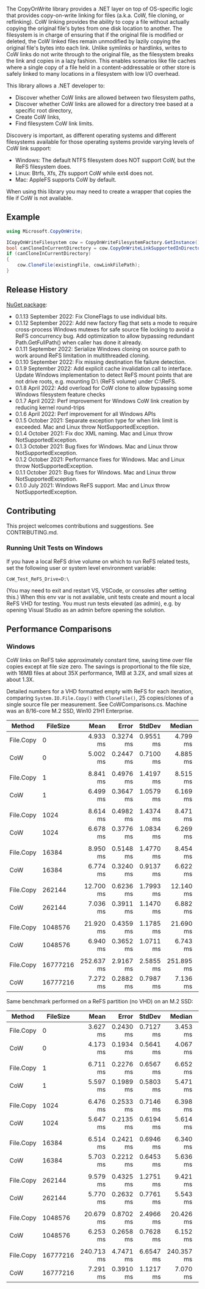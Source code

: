 The CopyOnWrite library provides a .NET layer on top of OS-specific logic that provides copy-on-write linking for files (a.k.a. CoW, file cloning, or reflinking). CoW linking provides the ability to copy a file without actually copying the original file's bytes from one disk location to another. The filesystem is in charge of ensuring that if the original file is modified or deleted, the CoW linked files remain unmodified by lazily copying the original file's bytes into each link. Unlike symlinks or hardlinks, writes to CoW links do not write through to the original file, as the filesystem breaks the link and copies in a lazy fashion. This enables scenarios like file caches where a single copy of a file held in a content-addressable or other store is safely linked to many locations in a filesystem with low I/O overhead.

This library allows a .NET developer to:

* Discover whether CoW links are allowed between two filesystem paths,
* Discover whether CoW links are allowed for a directory tree based at a specific root directory,
* Create CoW links,
* Find filesystem CoW link limits.

Discovery is important, as different operating systems and different filesystems available for those operating systems provide varying levels of CoW link support:

* Windows: The default NTFS filesystem does NOT support CoW, but the ReFS filesystem does.
* Linux: Btrfs, Xfs, Zfs support CoW while ext4 does not.
* Mac: AppleFS supports CoW by default.

When using this library you may need to create a wrapper that copies the file if CoW is not available.


## Example
```c#
using Microsoft.CopyOnWrite;

ICopyOnWriteFilesystem cow = CopyOnWriteFilesystemFactory.GetInstance();
bool canCloneInCurrentDirectory = cow.CopyOnWriteLinkSupportedInDirectoryTree(Environment.CurrentDirectory);
if (canCloneInCurrentDirectory)
{
    cow.CloneFile(existingFile, cowLinkFilePath);
}
```


## Release History
[NuGet package](https://www.nuget.org/packages/CopyOnWrite):

* 0.1.13 September 2022: Fix CloneFlags to use individual bits.
* 0.1.12 September 2022: Add new factory flag that sets a mode to require cross-process Windows mutexes for safe source file locking to avoid a ReFS concurrency bug. Add optimization to allow bypassing redundant Path.GetFullPath() when caller has done it already.
* 0.1.11 September 2022: Serialize Windows cloning on source path to work around ReFS limitation in multithreaded cloning.
* 0.1.10 September 2022: Fix missing destination file failure detection.
* 0.1.9 September 2022: Add explicit cache invalidation call to interface.
  Update Windows implementation to detect ReFS mount points that are not drive roots, e.g. mounting D:\ (ReFS volume) under C:\ReFS.
* 0.1.8 April 2022: Add overload for CoW clone to allow bypassing some Windows filesystem feature checks
* 0.1.7 April 2022: Perf improvement for Windows CoW link creation by reducing kernel round-trips
* 0.1.6 April 2022: Perf improvement for all Windows APIs
* 0.1.5 October 2021: Separate exception type for when link limit is exceeded. Mac and Linux throw NotSupportedException.
* 0.1.4 October 2021: Fix doc XML naming. Mac and Linux throw NotSupportedException.
* 0.1.3 October 2021: Bug fixes for Windows. Mac and Linux throw NotSupportedException.
* 0.1.2 October 2021: Performance fixes for Windows. Mac and Linux throw NotSupportedException.
* 0.1.1 October 2021: Bug fixes for Windows. Mac and Linux throw NotSupportedException.
* 0.1.0 July 2021: Windows ReFS support. Mac and Linux throw NotSupportedException.


## Contributing
This project welcomes contributions and suggestions. See CONTRIBUTING.md.

### Running Unit Tests on Windows
If you have a local ReFS drive volume on which to run ReFS related tests, set the following user or system level environment variable:

  `CoW_Test_ReFS_Drive=D:\`

(You may need to exit and restart VS, VSCode, or consoles after setting this.)
When this env var is not available, unit tests create and mount a local ReFS VHD for testing.
You must run tests elevated (as admin), e.g. by opening Visual Studio as an admin before opening the solution.


## Performance Comparisons

### Windows
CoW links on ReFS take approximately constant time, saving time over file copies except at file size zero. The savings is proportional to the file size, with 16MB files at about 35X performance, 1MB at 3.2X, and small sizes at about 1.3X.

Detailed numbers for a VHD formatted empty with ReFS for each iteration, comparing `System.IO.File.Copy()` with `CloneFile()`, 25 copies/clones of a single source file per measurement. See CoWComparisons.cs. Machine was an 8/16-core M.2 SSD, Win10 21H1 Enterprise.

|    Method | FileSize |       Mean |     Error |    StdDev |     Median | Ratio | RatioSD |
|---------- |--------- |-----------:|----------:|----------:|-----------:|------:|--------:|
| File.Copy |        0 |   4.933 ms | 0.3274 ms | 0.9551 ms |   4.799 ms |  1.00 |    0.00 |
|       CoW |        0 |   5.002 ms | 0.2447 ms | 0.7100 ms |   4.885 ms |  1.04 |    0.21 |
|           |          |            |           |           |            |       |         |
| File.Copy |        1 |   8.841 ms | 0.4976 ms | 1.4197 ms |   8.515 ms |  1.00 |    0.00 |
|       CoW |        1 |   6.499 ms | 0.3647 ms | 1.0579 ms |   6.169 ms |  0.75 |    0.13 |
|           |          |            |           |           |            |       |         |
| File.Copy |     1024 |   8.614 ms | 0.4982 ms | 1.4374 ms |   8.471 ms |  1.00 |    0.00 |
|       CoW |     1024 |   6.678 ms | 0.3776 ms | 1.0834 ms |   6.269 ms |  0.79 |    0.14 |
|           |          |            |           |           |            |       |         |
| File.Copy |    16384 |   8.950 ms | 0.5148 ms | 1.4770 ms |   8.454 ms |  1.00 |    0.00 |
|       CoW |    16384 |   6.774 ms | 0.3240 ms | 0.9137 ms |   6.622 ms |  0.77 |    0.12 |
|           |          |            |           |           |            |       |         |
| File.Copy |   262144 |  12.700 ms | 0.6236 ms | 1.7993 ms |  12.140 ms |  1.00 |    0.00 |
|       CoW |   262144 |   7.036 ms | 0.3911 ms | 1.1470 ms |   6.882 ms |  0.56 |    0.10 |
|           |          |            |           |           |            |       |         |
| File.Copy |  1048576 |  21.920 ms | 0.4359 ms | 1.1785 ms |  21.690 ms |  1.00 |    0.00 |
|       CoW |  1048576 |   6.940 ms | 0.3652 ms | 1.0711 ms |   6.743 ms |  0.32 |    0.05 |
|           |          |            |           |           |            |       |         |
| File.Copy | 16777216 | 252.637 ms | 2.9167 ms | 2.5855 ms | 251.895 ms |  1.00 |    0.00 |
|       CoW | 16777216 |   7.272 ms | 0.2882 ms | 0.7987 ms |   7.136 ms |  0.03 |    0.00 |

Same benchmark performed on a ReFS partition (no VHD) on an M.2 SSD:

|    Method | FileSize |       Mean |     Error |    StdDev |     Median | Ratio | RatioSD |
|---------- |--------- |-----------:|----------:|----------:|-----------:|------:|--------:|
| File.Copy |        0 |   3.627 ms | 0.2430 ms | 0.7127 ms |   3.453 ms |  1.00 |    0.00 |
|       CoW |        0 |   4.173 ms | 0.1934 ms | 0.5641 ms |   4.067 ms |  1.19 |    0.27 |
|           |          |            |           |           |            |       |         |
| File.Copy |        1 |   6.711 ms | 0.2276 ms | 0.6567 ms |   6.652 ms |  1.00 |    0.00 |
|       CoW |        1 |   5.597 ms | 0.1989 ms | 0.5803 ms |   5.471 ms |  0.84 |    0.12 |
|           |          |            |           |           |            |       |         |
| File.Copy |     1024 |   6.476 ms | 0.2533 ms | 0.7146 ms |   6.398 ms |  1.00 |    0.00 |
|       CoW |     1024 |   5.647 ms | 0.2135 ms | 0.6194 ms |   5.614 ms |  0.89 |    0.14 |
|           |          |            |           |           |            |       |         |
| File.Copy |    16384 |   6.514 ms | 0.2421 ms | 0.6946 ms |   6.340 ms |  1.00 |    0.00 |
|       CoW |    16384 |   5.703 ms | 0.2212 ms | 0.6453 ms |   5.636 ms |  0.88 |    0.12 |
|           |          |            |           |           |            |       |         |
| File.Copy |   262144 |   9.579 ms | 0.4325 ms | 1.2751 ms |   9.421 ms |  1.00 |    0.00 |
|       CoW |   262144 |   5.770 ms | 0.2632 ms | 0.7761 ms |   5.543 ms |  0.61 |    0.12 |
|           |          |            |           |           |            |       |         |
| File.Copy |  1048576 |  20.679 ms | 0.8702 ms | 2.4966 ms |  20.426 ms |  1.00 |    0.00 |
|       CoW |  1048576 |   6.253 ms | 0.2658 ms | 0.7628 ms |   6.152 ms |  0.31 |    0.05 |
|           |          |            |           |           |            |       |         |
| File.Copy | 16777216 | 240.713 ms | 4.7471 ms | 6.6547 ms | 240.357 ms |  1.00 |    0.00 |
|       CoW | 16777216 |   7.291 ms | 0.3910 ms | 1.1217 ms |   7.070 ms |  0.03 |    0.01 |
